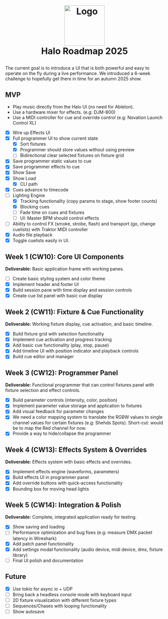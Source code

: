 <!-- LOGO -->
<h1>
<p align="center">
  <img src="https://github.com/user-attachments/assets/66b08c09-defc-464e-a2d3-c734d92da5da" alt="Logo" width="128">
  <br>Halo Roadmap 2025
</h1>
</p>

The current goal is to introduce a UI that is both powerful and easy to operate on the fly during a live performance.
We introduced a 6-week challenge to hopefully get there in time for an autumn 2025 show.

## MVP

* Play music directly from the Halo UI (no need for Ableton).
* Use a hardware mixer for effects. (e.g: DJM-800)
* Use a MIDI controller for cue and override control (e.g: Novation Launch Control XL)

- [x] Wire up Effects UI
- [x] Full programmer UI to show current state
  - [x] Sort fixtures
  - [x] Programmer should store values without using preview
  - [ ] Bidirectional clear selected fixtures on fixture grid
- [x] Save programmer static values to cue
- [x] Save programmer effects to cue
- [x] Show Save
- [x] Show Load
  - [x] CLI path
- [x] Cues advance to timecode
- [ ] Lighting Engine
  - [x] Tracking functionality (copy params to stage, show footer counts)
  - [x] Blocking cues
  - [ ] Fade time on cues and fixtures
  - [ ] UI: Master BPM should control effects
- [ ] Ability to control FX (smoke, strobe, flash) and transport (go, change cuelists) with Traktor MIDI controller
- [x] Audio file playback
- [x] Toggle cuelists easily in UI.

## Week 1 (CW10): Core UI Components

**Deliverable:** Basic application frame with working panes.

- [ ] Create basic styling system and color theme
- [x] Implement header and footer UI
- [x] Build session pane with time display and session controls
- [x] Create cue list panel with basic cue display

## Week 2 (CW11): Fixture & Cue Functionality

**Deliverable:** Working fixture display, cue activation, and basic timeline.

- [x] Build fixture grid with selection functionality
- [x] Implement cue activation and progress tracking
- [x] Add basic cue functionality (play, stop, pause)
- [x] Add timeline UI with position indicator and playback controls
- [x] Build cue editor and manager

## Week 3 (CW12): Programmer Panel

**Deliverable:** Functional programmer that can control fixtures panel with fixture selection and effect controls.

- [x] Build parameter controls (intensity, color, position)
- [x] Implement parameter value storage and application to fixtures
- [x] Add visual feedback for parameter changes
- [x] We need a color mapping system to translate the RGBW values to single channel values for certain fixtures (e.g: Shehds Spots). Short-cut: would be to map the Red channel for now.
- [x] Provide a way to hide/collapse the programmer

## Week 4 (CW13): Effects System & Overrides

**Deliverable:** Effects system with basic effects and overrides.

- [x] Implement effects engine (waveforms, parameters)
- [x] Build effects UI in programmer panel
- [x] Add override buttons with quick-access functionality
- [x] Bounding box for moving head lights

## Week 5 (CW14): Integration & Polish

**Deliverable:** Complete, integrated application ready for testing.

- [x] Show saving and loading
- [ ] Performance optimization and bug fixes (e.g: measure DMX packet latency in Wireshark)
- [x] Add patch panel functionality
- [x] Add settings modal functionality (audio device, midi device, dmx, fixture library)
- [ ] Final UI polish and documentation

## Future

- [x] Use tokio for async io + UDP
- [ ] Bring back a headless console mode with keyboard input
- [ ] 2D fixture visualization with different fixture types
- [ ] Sequences/Chases with looping functionality
- [ ] Show autosave
